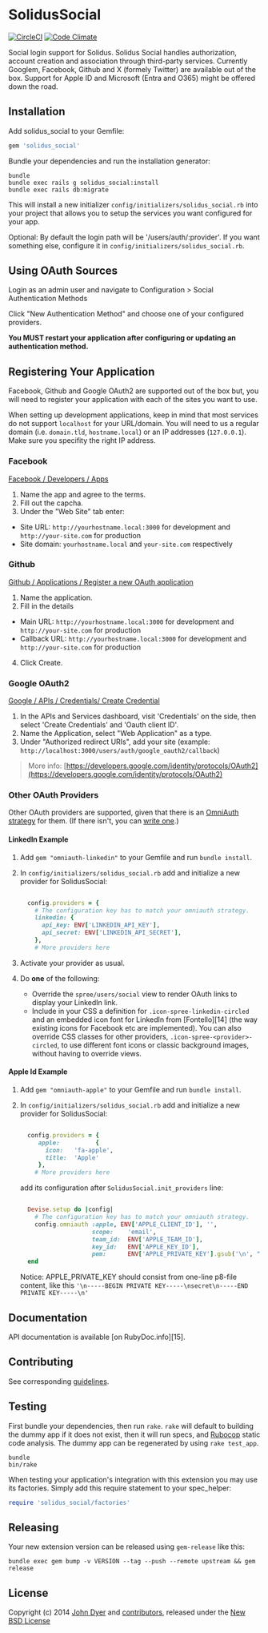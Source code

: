 SolidusSocial
=============

[![CircleCI](https://circleci.com/gh/solidusio-contrib/solidus_social.svg?style=svg)](https://circleci.com/gh/solidusio-contrib/solidus_social)
[![Code Climate](https://codeclimate.com/github/solidusio-contrib/solidus_social/badges/gpa.svg)](https://codeclimate.com/github/solidusio-contrib/solidus_social)

Social login support for Solidus. Solidus Social handles authorization, account
creation and association through third-party services.
Currently Googlem, Facebook, Github and X (formely Twitter) are available out of the box.
Support for Apple ID and Microsoft (Entra and O365) might be offered down the road. 

Installation
------------

Add solidus_social to your Gemfile:

```ruby
gem 'solidus_social'
```

Bundle your dependencies and run the installation generator:

```shell
bundle
bundle exec rails g solidus_social:install
bundle exec rails db:migrate
```

This will install a new initializer `config/initializers/solidus_social.rb` into
your project that allows you to setup the services you want configured for your app.

Optional: By default the login path will be '/users/auth/:provider'. If you
want something else, configure it in `config/initializers/solidus_social.rb`.


Using OAuth Sources
-------------------

Login as an admin user and navigate to Configuration > Social Authentication Methods

Click "New Authentication Method" and choose one of your configured providers.

**You MUST restart your application after configuring or updating an authentication method.**

Registering Your Application
----------------------------

Facebook, Github and Google OAuth2 are supported out of the
box but, you will need to register your application with each of the sites you
want to use.

When setting up development applications, keep in mind that most services do
not support `localhost` for your URL/domain. You will need to us a regular
domain (i.e.  `domain.tld`, `hostname.local`) or an IP addresses (`127.0.0.1`).
Make sure you specifity the right IP address.

### Facebook

[Facebook / Developers / Apps][2]

1. Name the app and agree to the terms.
2. Fill out the capcha.
3. Under the "Web Site" tab enter:
  - Site URL: `http://yourhostname.local:3000` for development and
    `http://your-site.com` for production
  - Site domain: `yourhostname.local` and `your-site.com` respectively

### Github

[Github / Applications / Register a new OAuth application][4]

1. Name the application.
2. Fill in the details
  - Main URL: `http://yourhostname.local:3000` for development and
    `http://your-site.com` for production
  - Callback URL: `http://yourhostname.local:3000` for development and
    `http://your-site.com` for production
4. Click Create.

### Google OAuth2
[Google / APIs / Credentials/ Create Credential](https://console.developers.google.com/)

1. In the APIs and Services dashboard, visit 'Credentials' on the side, then select 'Create Credentials' and 'Oauth client ID'.
2. Name the Application, select "Web Application" as a type.
3. Under "Authorized redirect URIs", add your site (example:
   `http://localhost:3000/users/auth/google_oauth2/callback`)

> More info: [https://developers.google.com/identity/protocols/OAuth2](https://developers.google.com/identity/protocols/OAuth2)

### Other OAuth Providers

Other OAuth providers are supported, given that there is an [OmniAuth
strategy][12] for them. (If there isn't, you can [write one][13].)

#### LinkedIn Example

1. Add `gem "omniauth-linkedin"` to your Gemfile and run `bundle install`.
2. In `config/initializers/solidus_social.rb` add and initialize a new provider
   for SolidusSocial:

   ```ruby

     config.providers = {
       # The configuration key has to match your omniauth strategy.
       linkedin: {
         api_key: ENV['LINKEDIN_API_KEY'],
         api_secret: ENV['LINKEDIN_API_SECRET'],
       },
       # More providers here
   ```
3. Activate your provider as usual.
4. Do **one** of the following:

   - Override the `spree/users/social` view to render OAuth links to display
     your LinkedIn link.
   - Include in your CSS a definition for `.icon-spree-linkedin-circled` and an
     embedded icon font for LinkedIn from [Fontello][14] (the way existing
     icons for Facebook etc are implemented). You can also override
     CSS classes for other providers, `.icon-spree-<provider>-circled`, to use
     different font icons or classic background images, without having to
     override views.

#### Apple Id Example

1. Add `gem "omniauth-apple"` to your Gemfile and run `bundle install`.
2. In `config/initializers/solidus_social.rb` add and initialize a new provider
   for SolidusSocial:

   ```ruby

     config.providers = {
        apple:          {
          icon:   'fa-apple',
          title:  'Apple'
        },
       # More providers here
   ```
   add its configuration after `SolidusSocial.init_providers` line:
   ```ruby
   
     Devise.setup do |config|
       # The configuration key has to match your omniauth strategy.
       config.omniauth :apple, ENV['APPLE_CLIENT_ID'], '',
                       scope:    'email',
                       team_id:  ENV['APPLE_TEAM_ID'],
                       key_id:   ENV['APPLE_KEY_ID'],
                       pem:      ENV['APPLE_PRIVATE_KEY'].gsub('\n', "\n")
     end
   ```
   Notice: APPLE_PRIVATE_KEY should consist from one-line p8-file content, like this `'\n-----BEGIN PRIVATE KEY-----\nsecret\n-----END PRIVATE KEY-----\n'`

Documentation
-------------

API documentation is available [on RubyDoc.info][15].

Contributing
------------

See corresponding [guidelines][11].

Testing
-------

First bundle your dependencies, then run `rake`. `rake` will default to building the dummy app if it does not exist, then it will run specs, and [Rubocop](https://github.com/bbatsov/rubocop) static code analysis. The dummy app can be regenerated by using `rake test_app`.

```shell
bundle
bin/rake
```

When testing your application's integration with this extension you may use its factories.
Simply add this require statement to your spec_helper:

```ruby
require 'solidus_social/factories'
```

Releasing
---------

Your new extension version can be released using `gem-release` like this:

```shell
bundle exec gem bump -v VERSION --tag --push --remote upstream && gem release
```

License
-------

Copyright (c) 2014 [John Dyer][7] and [contributors][8], released under the [New BSD License][9]

[1]: https://github.com/spree/spree
[2]: https://developers.facebook.com/apps/?action=create
[3]: https://github.com/settings/applications/new
[4]: http://www.fsf.org/licensing/essays/free-sw.html
[5]: https://github.com/solidusio-contrib/solidus_social/issues
[6]: https://github.com/LBRapid
[7]: https://github.com/solidusio-contrib/solidus_social/graphs/contributors
[8]: https://github.com/solidusio-contrib/solidus_social/blob/master/LICENSE
[9]: https://github.com/solidusio-contrib/solidus_social/blob/master/CONTRIBUTING.md
[10]: https://github.com/intridea/omniauth/wiki/List-of-Strategies
[11]: https://github.com/intridea/omniauth/wiki/Strategy-Contribution-Guide
[12]: http://fontello.com/
[13]: http://www.rubydoc.info/github/solidusio-contrib/solidus_social/
